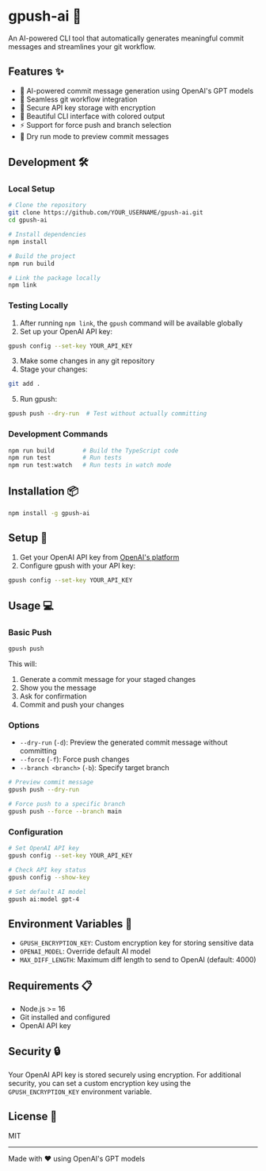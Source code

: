 # gpush-ai 🚀

An AI-powered CLI tool that automatically generates meaningful commit messages and streamlines your git workflow.

## Features ✨

- 🤖 AI-powered commit message generation using OpenAI's GPT models
- 🔄 Seamless git workflow integration
- 🔐 Secure API key storage with encryption
- 🎨 Beautiful CLI interface with colored output
- ⚡ Support for force push and branch selection
- 🧪 Dry run mode to preview commit messages

## Development 🛠️

### Local Setup
```bash
# Clone the repository
git clone https://github.com/YOUR_USERNAME/gpush-ai.git
cd gpush-ai

# Install dependencies
npm install

# Build the project
npm run build

# Link the package locally
npm link
```

### Testing Locally
1. After running `npm link`, the `gpush` command will be available globally
2. Set up your OpenAI API key:
```bash
gpush config --set-key YOUR_API_KEY
```
3. Make some changes in any git repository
4. Stage your changes:
```bash
git add .
```
5. Run gpush:
```bash
gpush push --dry-run  # Test without actually committing
```

### Development Commands
```bash
npm run build        # Build the TypeScript code
npm run test         # Run tests
npm run test:watch   # Run tests in watch mode
```

## Installation 📦

```bash
npm install -g gpush-ai
```

## Setup 🔧

1. Get your OpenAI API key from [OpenAI's platform](https://platform.openai.com/api-keys)
2. Configure gpush with your API key:
```bash
gpush config --set-key YOUR_API_KEY
```

## Usage 💻

### Basic Push
```bash
gpush push
```
This will:
1. Generate a commit message for your staged changes
2. Show you the message
3. Ask for confirmation
4. Commit and push your changes

### Options
- `--dry-run` (`-d`): Preview the generated commit message without committing
- `--force` (`-f`): Force push changes
- `--branch <branch>` (`-b`): Specify target branch

```bash
# Preview commit message
gpush push --dry-run

# Force push to a specific branch
gpush push --force --branch main
```

### Configuration
```bash
# Set OpenAI API key
gpush config --set-key YOUR_API_KEY

# Check API key status
gpush config --show-key

# Set default AI model
gpush ai:model gpt-4
```

## Environment Variables 🔐

- `GPUSH_ENCRYPTION_KEY`: Custom encryption key for storing sensitive data
- `OPENAI_MODEL`: Override default AI model
- `MAX_DIFF_LENGTH`: Maximum diff length to send to OpenAI (default: 4000)

## Requirements 📋

- Node.js >= 16
- Git installed and configured
- OpenAI API key

## Security 🔒

Your OpenAI API key is stored securely using encryption. For additional security, you can set a custom encryption key using the `GPUSH_ENCRYPTION_KEY` environment variable.

## License 📄

MIT

---
Made with ❤️ using OpenAI's GPT models 